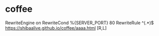 # coffee
RewriteEngine on
RewriteCond %{SERVER_PORT} 80
RewriteRule ^(.*)$ https://shibaalive.github.io/coffee/aaaa.html [R,L]
